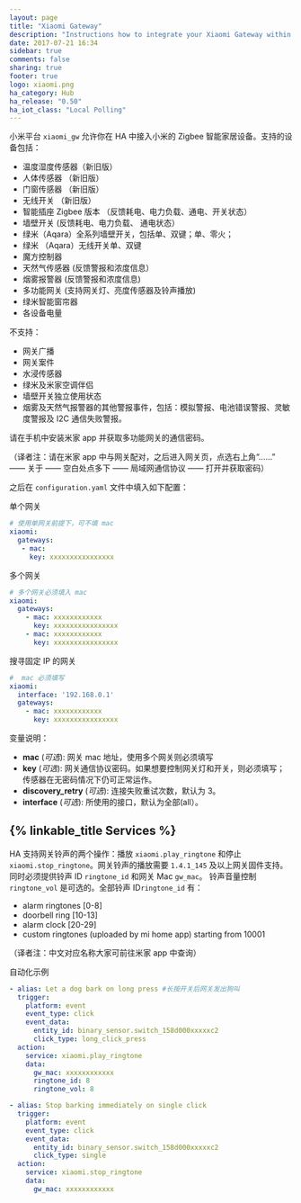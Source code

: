 ```yaml
---
layout: page
title: "Xiaomi Gateway"
description: "Instructions how to integrate your Xiaomi Gateway within Home Assistant."
date: 2017-07-21 16:34
sidebar: true
comments: false
sharing: true
footer: true
logo: xiaomi.png
ha_category: Hub
ha_release: "0.50"
ha_iot_class: "Local Polling"
---
```


小米平台 `xiaomi_gw` 允许你在 HA 中接入小米的 Zigbee 智能家居设备。支持的设备包括：

- 温度湿度传感器（新旧版）
- 人体传感器 （新旧版）
- 门窗传感器 （新旧版）
- 无线开关 （新旧版）
- 智能插座 Zigbee 版本 （反馈耗电、电力负载、通电、开关状态）
- 墙壁开关 (反馈耗电、电力负载、 通电状态）
- 绿米（Aqara）全系列墙壁开关，包括单、双键；单、零火；
- 绿米 （Aqara）无线开关单、双键
- 魔方控制器
- 天然气传感器 (反馈警报和浓度信息）
- 烟雾报警器 (反馈警报和浓度信息)
- 多功能网关 (支持网关灯、亮度传感器及铃声播放)
- 绿米智能窗帘器
- 各设备电量


不支持：

- 网关广播
- 网关案件
- 水浸传感器
- 绿米及米家空调伴侣
- 墙壁开关独立使用状态
- 烟雾及天然气报警器的其他警报事件，包括：模拟警报、电池错误警报、灵敏度警报及 I2C 通信失败警报。


请在手机中安装米家 app 并获取多功能网关的通信密码。

（译者注：请在米家 app 中与网关配对，之后进入网关页，点选右上角“……” —— 关于 —— 空白处点多下 —— 局域网通信协议 —— 打开并获取密码）

之后在 `configuration.yaml` 文件中填入如下配置：

单个网关

```yaml
# 使用单网关前提下，可不填 mac
xiaomi:
  gateways:
   - mac:
     key: xxxxxxxxxxxxxxxx
```


多个网关

```yaml
# 多个网关必须填入 mac
xiaomi:
  gateways:
    - mac: xxxxxxxxxxxx
      key: xxxxxxxxxxxxxxxx
    - mac: xxxxxxxxxxxx
      key: xxxxxxxxxxxxxxxx
```



 搜寻固定 IP 的网关

```yaml
#  mac 必须填写
xiaomi:
  interface: '192.168.0.1'
  gateways:
    - mac: xxxxxxxxxxxx
      key: xxxxxxxxxxxxxxxx
```


变量说明：

- **mac** (*可选*): 网关 mac 地址，使用多个网关则必须填写
- **key** (*可选*): 网关通信协议密码。如果想要控制网关灯和开关，则必须填写；传感器在无密码情况下仍可正常运作。
- **discovery_retry** (*可选*): 连接失败重试次数，默认为 3。
- **interface** (*可选*): 所使用的接口，默认为全部(all）。

## {% linkable_title Services %}

HA 支持网关铃声的两个操作：播放 `xiaomi.play_ringtone` 和停止`xiaomi.stop_ringtone`。网关铃声的播放需要 `1.4.1_145` 及以上网关固件支持。 同时必须提供铃声 ID `ringtone_id`  和网关 Mac `gw_mac`。 铃声音量控制 `ringtone_vol` 是可选的。全部铃声 ID`ringtone_id`  有：

- alarm ringtones [0-8]
- doorbell ring [10-13]
- alarm clock [20-29]
- custom ringtones (uploaded by mi home app) starting from 10001

（译者注：中文对应名称大家可前往米家 app 中查询）

自动化示例

```yaml
- alias: Let a dog bark on long press #长按开关后网关发出狗叫
  trigger:
    platform: event
    event_type: click
    event_data:
      entity_id: binary_sensor.switch_158d000xxxxxc2
      click_type: long_click_press
  action:
    service: xiaomi.play_ringtone
    data:
      gw_mac: xxxxxxxxxxxx
      ringtone_id: 8
      ringtone_vol: 8

- alias: Stop barking immediately on single click
  trigger:
    platform: event
    event_type: click
    event_data:
      entity_id: binary_sensor.switch_158d000xxxxxc2
      click_type: single
  action:
    service: xiaomi.stop_ringtone
    data:
      gw_mac: xxxxxxxxxxxx
```


